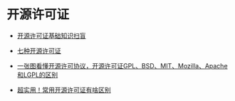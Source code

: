 # 开源许可证

- [开源许可证基础知识扫盲](https://www.oschina.net/news/90054/opensource-license-introduction)

- [七种开源许可证](https://www.jianshu.com/p/86251523e898)

- [一张图看懂开源许可协议，开源许可证GPL、BSD、MIT、Mozilla、Apache和LGPL的区别](https://www.cnblogs.com/newcaoguo/p/7103249.html)

- [超实用！常用开源许可证有啥区别](https://blog.csdn.net/linuxnews/article/details/55225755)